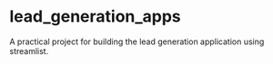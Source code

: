# lead_generation_apps
A practical project for building the lead generation application using streamlist.

